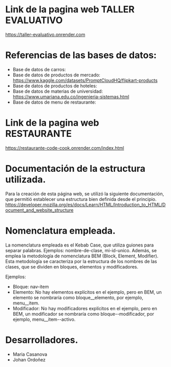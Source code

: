 # Link de la pagina web TALLER EVALUATIVO

https://taller-evaluativo.onrender.com

# Referencias de las bases de datos:

- Base de datos de carros:
- Base de datos de productos de mercado: https://www.kaggle.com/datasets/PromptCloudHQ/flipkart-products
- Base de datos de productos de hoteles: 
- Base de datos de materias de universidad: https://www.umariana.edu.co/ingenieria-sistemas.html
- Base de datos de menu de restaurante: 


# Link de la pagina web RESTAURANTE

https://restaurante-code-cook.onrender.com/index.html


# Documentación de la estructura utilizada.

Para la creación de esta página web, se utilizó la siguiente documentación, que permitió establecer una estructura bien definida desde el principio.
https://developer.mozilla.org/es/docs/Learn/HTML/Introduction_to_HTML/Document_and_website_structure

# Nomenclatura empleada.

La nomenclatura empleada es el Kebab Case, que utiliza guiones para separar palabras. Ejemplos: nombre-de-clase, mi-id-unico. Además, se emplea la metodología de nomenclatura BEM (Block, Element, Modifier). Esta metodología se caracteriza por la estructura de los nombres de las clases, que se dividen en bloques, elementos y modificadores.

Ejemplos:

- Bloque: nav-item
- Elemento: No hay elementos explícitos en el ejemplo, pero en BEM, un elemento se nombraría como bloque__elemento, por ejemplo, menu__item.
- Modificador: No hay modificadores explícitos en el ejemplo, pero en BEM, un modificador se nombraría como bloque--modificador, por ejemplo, menu__item--activo.

# Desarrolladores.

- Maria Casanova
- Johan Ordoñez


